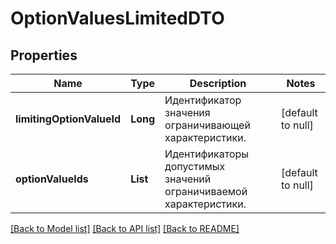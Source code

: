 # OptionValuesLimitedDTO
## Properties

| Name | Type | Description | Notes |
|------------ | ------------- | ------------- | -------------|
| **limitingOptionValueId** | **Long** | Идентификатор значения ограничивающей характеристики. | [default to null] |
| **optionValueIds** | **List** | Идентификаторы допустимых значений ограничиваемой характеристики.  | [default to null] |

[[Back to Model list]](../README.md#documentation-for-models) [[Back to API list]](../README.md#documentation-for-api-endpoints) [[Back to README]](../README.md)

